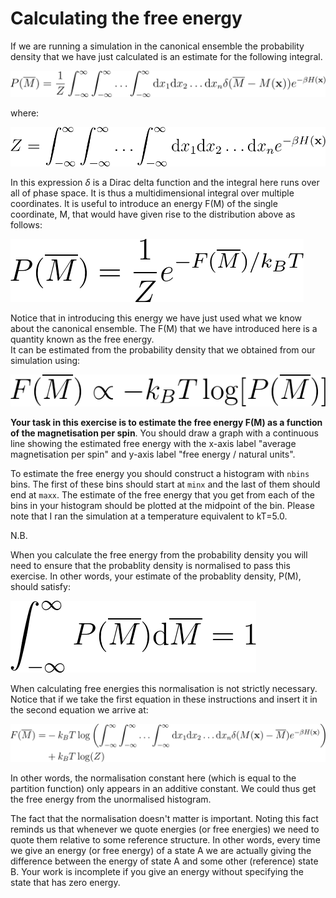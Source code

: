 # Calculating the free energy

If we are running a simulation in the canonical ensemble the probability density that we have just calculated is an estimate for the following integral.

![](eq1.png)

where:

![](eq1a.png)

In this expression $\delta$ is a Dirac delta function and the integral here runs over all of phase space. It is thus a multidimensional integral over 
multiple coordinates.  It is useful to introduce an energy F(M) of the single coordinate, M, that would have given rise to the distribution above as follows:

![](eq2.png)

Notice that in introducing this energy we have just used what we know about the canonical ensemble.  The F(M) that we have introduced here is a quantity known as the free energy.  
It can be estimated from the probability density that we obtained from our simulation using:

![](eq3.png)     

__Your task in this exercise is to estimate the free energy F(M) as a function of the magnetisation per spin__.  You should draw a graph with a continuous line showing the estimated free energy with the x-axis 
label "average magnetisation per spin" and y-axis label "free energy / natural units".

To estimate the free energy you should construct a histogram with `nbins` bins.  The first of these bins should start at `minx` and the last of them should end at `maxx`.  The estimate of the free energy that you get from each
of the bins in your histogram should be plotted at the midpoint of the bin.  Please note that I ran the simulation at a temperature equivalent to kT=5.0.

N.B.

When you calculate the free energy from the probability density you will need to ensure that the probablity density is normalised to pass this exercise.  In other words, your estimate of the probablity density, P(M), should satisfy:

![](eq4.png)

When calculating free energies this normalisation is not strictly necessary.  Notice that if we take the first equation in these instructions and insert it in the second equation we arrive at:

![](eq5.png)

In other words, the normalisation constant here (which is equal to the partition function) only appears in an additive constant.  We could thus get the free energy from the unormalised histogram.  

The fact that the normalisation doesn't matter is important.  Noting this fact reminds us that whenever we quote energies (or free energies) we need to quote them relative to some reference structure.
In other words, every time we give an energy (or free energy) of a state A we are actually giving the difference between the energy of state A and some other (reference) state B.  Your work is incomplete if 
you give an energy without specifying the state that has zero energy.

